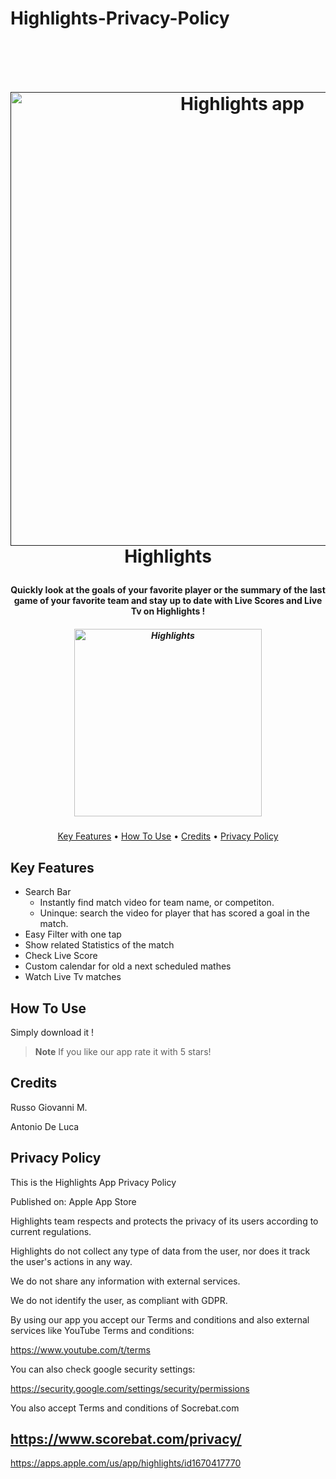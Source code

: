 # Highlights-Privacy-Policy


<h1 align="center">
  <br>
  
  <a href=""><img width="726" alt="Highlights app" src="https://user-images.githubusercontent.com/113531412/218103114-f1d03352-3a22-4a52-89d3-713d7b715d5a.png"></a>
  <br>
 Highlights
  <br>
</h2>

<h4 align="center">Quickly look at the goals of your favorite player or the summary of the last game of your favorite team and stay up to date with Live Scores and Live Tv on Highlights !</h4>
<h5 align="center">

<a href="https://apps.apple.com/us/app/highlights/id1670417770"><img width="300" alt="Highlights" src="https://user-images.githubusercontent.com/113531412/218105869-fe2cd985-b1f5-4140-b308-1dd88d3df08c.png"></a>
</h5>
<p align="center">
  <a href="#key-features">Key Features</a> •
  <a href="#how-to-use">How To Use</a> •
  <a href="#credits">Credits</a> •
  <a href="#privacy-policy">Privacy Policy</a>
</p>


## Key Features

* Search Bar
  - Instantly find match video for team name, or competiton.
  - Uninque: search the video for player that has scored a goal in the match.
* Easy Filter with one tap 
* Show related Statistics of the match
* Check Live Score 
* Custom calendar for old a next scheduled mathes
* Watch Live Tv matches


## How To Use

Simply download it !

> **Note**
> If you like our app rate it with 5 stars! 


## Credits

Russo Giovanni M.

Antonio De Luca

## Privacy Policy

This is the Highlights App Privacy Policy

Published on: Apple App Store

Highlights team respects and protects the privacy of its users according to current regulations.

Highlights do not collect any type of data from the user, nor does it track the user's actions in any way.

We do not share any information with external services.

We do not identify the user, as compliant with GDPR.

By using our app you accept our Terms and conditions and also external services like YouTube Terms and conditions:

https://www.youtube.com/t/terms

You can also check google security settings:

https://security.google.com/settings/security/permissions

You also accept Terms and conditions of Socrebat.com

https://www.scorebat.com/privacy/
---

https://apps.apple.com/us/app/highlights/id1670417770
